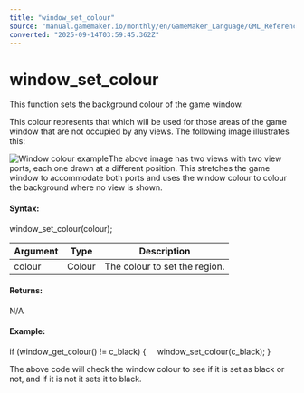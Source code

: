 ```yaml
---
title: "window_set_colour"
source: "manual.gamemaker.io/monthly/en/GameMaker_Language/GML_Reference/Cameras_And_Display/The_Game_Window/window_set_colour.htm"
converted: "2025-09-14T03:59:45.362Z"
---
```


# window\_set\_colour

This function sets the background colour of the game window.

This colour represents that which will be used for those areas of the game window that are not occupied by any views. The following image illustrates this:

![Window colour example](../../../../assets/Images/Scripting_Reference/GML/Reference/Cameras_Display/window_set_colour.png)The above image has two views with two view ports, each one drawn at a different position. This stretches the game window to accommodate both ports and uses the window colour to colour the background where no view is shown.

#### Syntax:

window\_set\_colour(colour);

| Argument | Type | Description |
| --- | --- | --- |
| colour | Colour | The colour to set the region. |

#### Returns:

N/A

#### Example:

if (window\_get\_colour() != c\_black)
{
    window\_set\_colour(c\_black);
}

The above code will check the window colour to see if it is set as black or not, and if it is not it sets it to black.